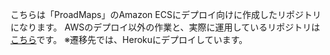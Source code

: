 こちらは「ProadMaps」のAmazon ECSにデプロイ向けに作成したリポジトリになります。
AWSのデプロイ以外の作業と、実際に運用しているリポジトリは[こちら](https://github.com/uyudane/backend-proadmaps)です。
※遷移先では、Herokuにデプロイしています。
